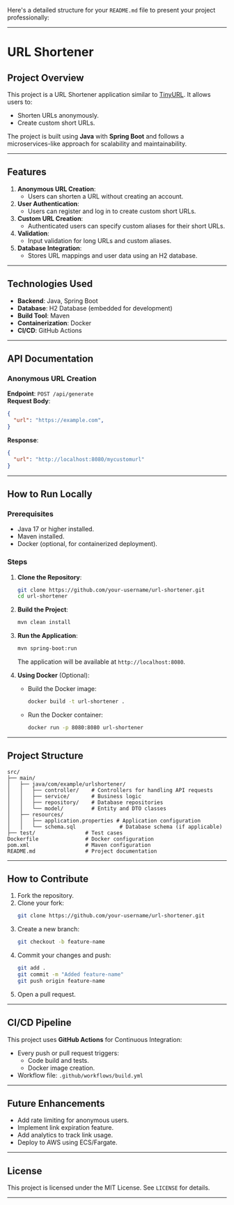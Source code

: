 Here's a detailed structure for your `README.md` file to present your project professionally:

---

# **URL Shortener**

## **Project Overview**
This project is a URL Shortener application similar to [TinyURL](https://tinyurl.com). It allows users to:
- Shorten URLs anonymously.
- Create custom short URLs.
  
The project is built using **Java** with **Spring Boot** and follows a microservices-like approach for scalability and maintainability.

---

## **Features**
1. **Anonymous URL Creation**:
   - Users can shorten a URL without creating an account.
2. **User Authentication**:
   - Users can register and log in to create custom short URLs.
3. **Custom URL Creation**:
   - Authenticated users can specify custom aliases for their short URLs.
4. **Validation**:
   - Input validation for long URLs and custom aliases.
5. **Database Integration**:
   - Stores URL mappings and user data using an H2 database.

---

## **Technologies Used**
- **Backend**: Java, Spring Boot
- **Database**: H2 Database (embedded for development)
- **Build Tool**: Maven
- **Containerization**: Docker
- **CI/CD**: GitHub Actions

---

## **API Documentation**

### **Anonymous URL Creation**

**Endpoint**: `POST /api/generate`  
**Request Body**:  
```json
{
  "url": "https://example.com",
}
```  
**Response**:  
```json
{
  "url": "http://localhost:8080/mycustomurl"
}
```

---

## **How to Run Locally**
### **Prerequisites**
- Java 17 or higher installed.
- Maven installed.
- Docker (optional, for containerized deployment).

### **Steps**
1. **Clone the Repository**:
   ```bash
   git clone https://github.com/your-username/url-shortener.git
   cd url-shortener
   ```

2. **Build the Project**:
   ```bash
   mvn clean install
   ```

3. **Run the Application**:
   ```bash
   mvn spring-boot:run
   ```
   The application will be available at `http://localhost:8080`.

4. **Using Docker** (Optional):
   - Build the Docker image:
     ```bash
     docker build -t url-shortener .
     ```
   - Run the Docker container:
     ```bash
     docker run -p 8080:8080 url-shortener
     ```

---

## **Project Structure**
```plaintext
src/
├── main/
│   ├── java/com/example/urlshortener/
│   │   ├── controller/    # Controllers for handling API requests
│   │   ├── service/       # Business logic
│   │   ├── repository/    # Database repositories
│   │   └── model/         # Entity and DTO classes
│   ├── resources/
│   │   ├── application.properties # Application configuration
│   │   └── schema.sql              # Database schema (if applicable)
├── test/                # Test cases
Dockerfile               # Docker configuration
pom.xml                  # Maven configuration
README.md                # Project documentation
```

---

## **How to Contribute**
1. Fork the repository.
2. Clone your fork:
   ```bash
   git clone https://github.com/your-username/url-shortener.git
   ```
3. Create a new branch:
   ```bash
   git checkout -b feature-name
   ```
4. Commit your changes and push:
   ```bash
   git add .
   git commit -m "Added feature-name"
   git push origin feature-name
   ```
5. Open a pull request.

---

## **CI/CD Pipeline**
This project uses **GitHub Actions** for Continuous Integration:
- Every push or pull request triggers:
  - Code build and tests.
  - Docker image creation.
- Workflow file: `.github/workflows/build.yml`

---

## **Future Enhancements**
- Add rate limiting for anonymous users.
- Implement link expiration feature.
- Add analytics to track link usage.
- Deploy to AWS using ECS/Fargate.

---

## **License**
This project is licensed under the MIT License. See `LICENSE` for details.

---
